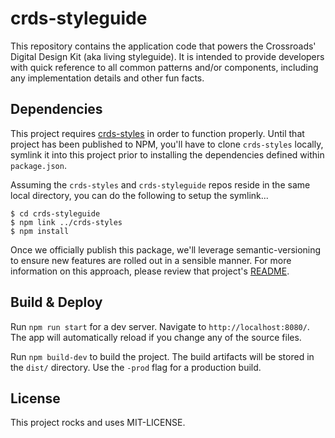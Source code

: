 # crds-styleguide

This repository contains the application code that powers the Crossroads' Digital Design Kit (aka living styleguide). It is intended to provide developers with quick reference to all common patterns and/or components, including any implementation details and other fun facts.

## Dependencies

This project requires [crds-styles](https://github.com/crdschurch/crds-styles) in order to function properly. Until that project has been published to NPM, you'll have to clone `crds-styles` locally, symlink it into this project prior to installing the dependencies defined within `package.json`.

Assuming the `crds-styles` and `crds-styleguide` repos reside in the same local directory, you can do the following to setup the symlink...

    $ cd crds-styleguide
    $ npm link ../crds-styles
    $ npm install

Once we officially publish this package, we'll leverage semantic-versioning to ensure new features are rolled out in a sensible manner. For more information on this approach, please review that project's [README](https://github.com/crdschurch/crds-styles/README.md).

## Build &amp; Deploy

Run `npm run start` for a dev server. Navigate to `http://localhost:8080/`. The app will automatically reload if you change any of the source files.

Run `npm build-dev` to build the project. The build artifacts will be stored in the `dist/` directory. Use the `-prod` flag for a production build.

## License

This project rocks and uses MIT-LICENSE.
